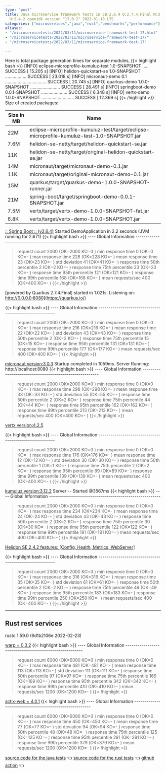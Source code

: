 ```yaml
---
type: "post"
title: Java microservice framework tests in SB:2.6.4 Q:2.7.4.Final M:3.3.4 V:4.2.5
  H:2.4.2 openjdk version "17.0.2" 2022-01-18 LTS
categories: ["microservices","java","rust","benchmarks","performance"]
aliases:
- "/microservicetests/2022/03/11/microservice-framework-test-17.html"
- "/microservicetests/2022/03/11/microservice-framework-test-17/"
- "/microservicetests/2022/03/11/microservice-framework-test-17"

---
```


Here is total package generation times for separate modules,
{{< highlight bash >}}
[INFO] eclipse-microprofile-kumuluz-test 1.0-SNAPSHOT ..... SUCCESS [ 15.205 s]
[INFO] helidon-quickstart-se 1.0-SNAPSHOT ................. SUCCESS [ 23.018 s]
[INFO] micronaut-demo 0.1 ................................. SUCCESS [ 20.745 s]
[INFO] quarkus-demo 1.0.0-SNAPSHOT ........................ SUCCESS [ 28.491 s]
[INFO] springboot-demo 0.0.1-SNAPSHOT ..................... SUCCESS [  6.348 s]
[INFO] vertx-demo 1.0.0-SNAPSHOT .......................... SUCCESS [ 12.369 s]
{{< /highlight >}}
Size of created packages:

| Size in MB |  Name |
|------------|-------|
| 22M | eclipse-microprofile-kumuluz-test/target/eclipse-microprofile-kumuluz-test-1.0-SNAPSHOT.jar |
| 7.6M | helidon-se-netty/target/helidon-quickstart-se.jar |
| 11K | helidon-se-netty/target/original-helidon-quickstart-se.jar |
| 14M | micronaut/target/micronaut-demo-0.1.jar |
| 11K | micronaut/target/original-micronaut-demo-0.1.jar |
| 15M | quarkus/target/quarkus-demo-1.0.0-SNAPSHOT-runner.jar |
| 21M | spring-boot/target/springboot-demo-0.0.1-SNAPSHOT.jar |
| 7.5M | vertx/target/vertx-demo-1.0.0-SNAPSHOT-fat.jar |
| 6.8K | vertx/target/vertx-demo-1.0.0-SNAPSHOT.jar |


[:: Spring Boot ::                (v2.6.4)](https://spring.io/projects/spring-boot) 
Started DemoApplication in 2.2 seconds (JVM running for 2.671)
{{< highlight bash >}}
---- Global Information --------------------------------------------------------
> request count                                       2000 (OK=2000   KO=0     )
> min response time                                      0 (OK=0      KO=-     )
> max response time                                    228 (OK=228    KO=-     )
> mean response time                                    23 (OK=23     KO=-     )
> std deviation                                         41 (OK=41     KO=-     )
> response time 50th percentile                          2 (OK=2      KO=-     )
> response time 75th percentile                         23 (OK=23     KO=-     )
> response time 95th percentile                        121 (OK=121    KO=-     )
> response time 99th percentile                        168 (OK=168    KO=-     )
> mean requests/sec                                    400 (OK=400    KO=-     )
{{< /highlight >}}

[powered by Quarkus 2.7.4.Final) started in 1.021s. Listening on: http://0.0.0.0:8080](https://quarkus.io/) 

{{< highlight bash >}}
---- Global Information --------------------------------------------------------
> request count                                       2000 (OK=2000   KO=0     )
> min response time                                      0 (OK=0      KO=-     )
> max response time                                    216 (OK=216    KO=-     )
> mean response time                                    22 (OK=22     KO=-     )
> std deviation                                         43 (OK=43     KO=-     )
> response time 50th percentile                          2 (OK=2      KO=-     )
> response time 75th percentile                         15 (OK=15     KO=-     )
> response time 95th percentile                        131 (OK=131    KO=-     )
> response time 99th percentile                        177 (OK=177    KO=-     )
> mean requests/sec                                    400 (OK=400    KO=-     )
{{< /highlight >}}

[micronaut version:3.0.3](https://micronaut.io/) 
Startup completed in 1059ms. Server Running: http://localhost:8080
{{< highlight bash >}}
---- Global Information --------------------------------------------------------
> request count                                       2000 (OK=2000   KO=0     )
> min response time                                      0 (OK=0      KO=-     )
> max response time                                    298 (OK=298    KO=-     )
> mean response time                                    33 (OK=33     KO=-     )
> std deviation                                         55 (OK=55     KO=-     )
> response time 50th percentile                          2 (OK=2      KO=-     )
> response time 75th percentile                         44 (OK=44     KO=-     )
> response time 95th percentile                        162 (OK=162    KO=-     )
> response time 99th percentile                        213 (OK=213    KO=-     )
> mean requests/sec                                    400 (OK=400    KO=-     )
{{< /highlight >}}

[vertx version:4.2.5](https://vertx.io/) 

{{< highlight bash >}}
---- Global Information --------------------------------------------------------
> request count                                       2000 (OK=2000   KO=0     )
> min response time                                      0 (OK=0      KO=-     )
> max response time                                    176 (OK=176    KO=-     )
> mean response time                                    12 (OK=12     KO=-     )
> std deviation                                         30 (OK=30     KO=-     )
> response time 50th percentile                          1 (OK=1      KO=-     )
> response time 75th percentile                          2 (OK=2      KO=-     )
> response time 95th percentile                         89 (OK=89     KO=-     )
> response time 99th percentile                        139 (OK=139    KO=-     )
> mean requests/sec                                    400 (OK=400    KO=-     )
{{< /highlight >}}

[kumuluz version:3.12.2](https://ee.kumuluz.com/) 
Server -- Started @3567ms
{{< highlight bash >}}
---- Global Information --------------------------------------------------------
> request count                                       2000 (OK=2000   KO=0     )
> min response time                                      0 (OK=0      KO=-     )
> max response time                                    234 (OK=234    KO=-     )
> mean response time                                    24 (OK=24     KO=-     )
> std deviation                                         43 (OK=43     KO=-     )
> response time 50th percentile                          2 (OK=2      KO=-     )
> response time 75th percentile                         30 (OK=30     KO=-     )
> response time 95th percentile                        122 (OK=122    KO=-     )
> response time 99th percentile                        181 (OK=181    KO=-     )
> mean requests/sec                                    400 (OK=400    KO=-     )
{{< /highlight >}}

[Helidon SE 2.4.2 features: [Config, Health, Metrics, WebServer]](https://helidon.io/) 

{{< highlight bash >}}
---- Global Information --------------------------------------------------------
> request count                                       2000 (OK=2000   KO=0     )
> min response time                                      0 (OK=0      KO=-     )
> max response time                                    316 (OK=316    KO=-     )
> mean response time                                    35 (OK=35     KO=-     )
> std deviation                                         61 (OK=61     KO=-     )
> response time 50th percentile                          2 (OK=2      KO=-     )
> response time 75th percentile                         49 (OK=49     KO=-     )
> response time 95th percentile                        183 (OK=183    KO=-     )
> response time 99th percentile                        250 (OK=250    KO=-     )
> mean requests/sec                                    400 (OK=400    KO=-     )
{{< /highlight >}}

***  
## Rust rest services 
rustc 1.59.0 (9d1b2106e 2022-02-23)


[warp = 0.3.2](http://docs.rs/warp)
{{< highlight bash >}}
---- Global Information --------------------------------------------------------
> request count                                       6000 (OK=6000   KO=0     )
> min response time                                      0 (OK=0      KO=-     )
> max response time                                    481 (OK=481    KO=-     )
> mean response time                                   113 (OK=113    KO=-     )
> std deviation                                        111 (OK=111    KO=-     )
> response time 50th percentile                         97 (OK=97     KO=-     )
> response time 75th percentile                        169 (OK=169    KO=-     )
> response time 95th percentile                        342 (OK=342    KO=-     )
> response time 99th percentile                        410 (OK=410    KO=-     )
> mean requests/sec                                   1200 (OK=1200   KO=-     )
{{< /highlight >}}

[actix-web = 4.0.1](http://docs.rs/actix-web)
{{< highlight bash >}}
---- Global Information --------------------------------------------------------
> request count                                       6000 (OK=6000   KO=0     )
> min response time                                      0 (OK=0      KO=-     )
> max response time                                    450 (OK=450    KO=-     )
> mean response time                                    77 (OK=77     KO=-     )
> std deviation                                         94 (OK=94     KO=-     )
> response time 50th percentile                         48 (OK=48     KO=-     )
> response time 75th percentile                        125 (OK=125    KO=-     )
> response time 95th percentile                        291 (OK=291    KO=-     )
> response time 99th percentile                        379 (OK=379    KO=-     )
> mean requests/sec                                   1200 (OK=1200   KO=-     )
{{< /highlight >}}

[source code for the java tests](https://github.com/ozkanpakdil/test-microservice-frameworks)  👈 [source code for the rust tests](https://github.com/ozkanpakdil/rust-examples)  👈 [github action](https://github.com/ozkanpakdil/test-microservice-frameworks/actions/runs/1970710122)  👈 
